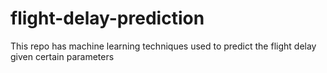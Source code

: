# flight-delay-prediction
This repo has machine learning techniques used to predict the flight delay given certain parameters

